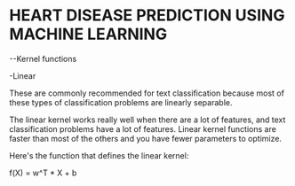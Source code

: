 # HEART DISEASE PREDICTION USING MACHINE LEARNING
--Kernel functions



-Linear


These are commonly recommended for text classification because most of these types of classification problems are linearly separable.

The linear kernel works really well when there are a lot of features, and text classification problems have a lot of features. Linear kernel functions are faster than most of the others and you have fewer parameters to optimize.

Here's the function that defines the linear kernel:

f(X) = w^T * X + b
